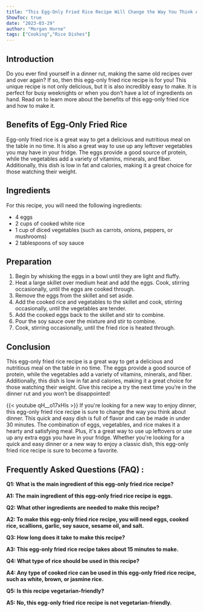 ```yaml
---
title: "This Egg-Only Fried Rice Recipe Will Change the Way You Think About Dinner!"
ShowToc: true 
date: "2023-03-29"
author: "Morgan Horne" 
tags: ["Cooking","Rice Dishes"]
---
```

## Introduction

Do you ever find yourself in a dinner rut, making the same old recipes over and over again? If so, then this egg-only fried rice recipe is for you! This unique recipe is not only delicious, but it is also incredibly easy to make. It is perfect for busy weeknights or when you don’t have a lot of ingredients on hand. Read on to learn more about the benefits of this egg-only fried rice and how to make it. 

## Benefits of Egg-Only Fried Rice

Egg-only fried rice is a great way to get a delicious and nutritious meal on the table in no time. It is also a great way to use up any leftover vegetables you may have in your fridge. The eggs provide a good source of protein, while the vegetables add a variety of vitamins, minerals, and fiber. Additionally, this dish is low in fat and calories, making it a great choice for those watching their weight. 

## Ingredients 

For this recipe, you will need the following ingredients: 

* 4 eggs
* 2 cups of cooked white rice
* 1 cup of diced vegetables (such as carrots, onions, peppers, or mushrooms)
* 2 tablespoons of soy sauce

## Preparation 

1. Begin by whisking the eggs in a bowl until they are light and fluffy. 
2. Heat a large skillet over medium heat and add the eggs. Cook, stirring occasionally, until the eggs are cooked through. 
3. Remove the eggs from the skillet and set aside. 
4. Add the cooked rice and vegetables to the skillet and cook, stirring occasionally, until the vegetables are tender. 
5. Add the cooked eggs back to the skillet and stir to combine. 
6. Pour the soy sauce over the mixture and stir to combine. 
7. Cook, stirring occasionally, until the fried rice is heated through. 

## Conclusion 

This egg-only fried rice recipe is a great way to get a delicious and nutritious meal on the table in no time. The eggs provide a good source of protein, while the vegetables add a variety of vitamins, minerals, and fiber. Additionally, this dish is low in fat and calories, making it a great choice for those watching their weight. Give this recipe a try the next time you’re in the dinner rut and you won’t be disappointed!

{{< youtube qH__o17xHls >}} 
If you're looking for a new way to enjoy dinner, this egg-only fried rice recipe is sure to change the way you think about dinner. This quick and easy dish is full of flavor and can be made in under 30 minutes. The combination of eggs, vegetables, and rice makes it a hearty and satisfying meal. Plus, it's a great way to use up leftovers or use up any extra eggs you have in your fridge. Whether you're looking for a quick and easy dinner or a new way to enjoy a classic dish, this egg-only fried rice recipe is sure to become a favorite.

## Frequently Asked Questions (FAQ) :
**Q1: What is the main ingredient of this egg-only fried rice recipe?**

**A1: The main ingredient of this egg-only fried rice recipe is eggs.**

**Q2: What other ingredients are needed to make this recipe?**

**A2: To make this egg-only fried rice recipe, you will need eggs, cooked rice, scallions, garlic, soy sauce, sesame oil, and salt.**

**Q3: How long does it take to make this recipe?**

**A3: This egg-only fried rice recipe takes about 15 minutes to make.**

**Q4: What type of rice should be used in this recipe?**

**A4: Any type of cooked rice can be used in this egg-only fried rice recipe, such as white, brown, or jasmine rice.**

**Q5: Is this recipe vegetarian-friendly?**

**A5: No, this egg-only fried rice recipe is not vegetarian-friendly.**




